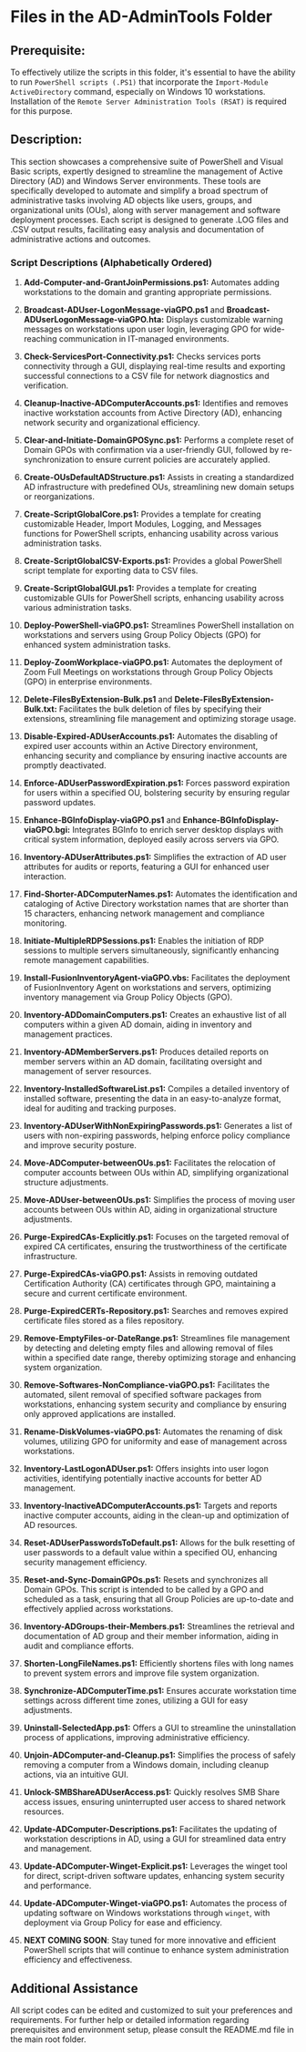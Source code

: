 # Files in the AD-AdminTools Folder
## Prerequisite:
To effectively utilize the scripts in this folder, it's essential to have the ability to run `PowerShell scripts (.PS1)` that incorporate the `Import-Module ActiveDirectory` command, especially on Windows 10 workstations. Installation of the `Remote Server Administration Tools (RSAT)` is required for this purpose.

## Description:
This section showcases a comprehensive suite of PowerShell and Visual Basic scripts, expertly designed to streamline the management of Active Directory (AD) and Windows Server environments. These tools are specifically developed to automate and simplify a broad spectrum of administrative tasks involving AD objects like users, groups, and organizational units (OUs), along with server management and software deployment processes. Each script is designed to generate .LOG files and .CSV output results, facilitating easy analysis and documentation of administrative actions and outcomes.

### Script Descriptions (Alphabetically Ordered)

1. **Add-Computer-and-GrantJoinPermissions.ps1:** Automates adding workstations to the domain and granting appropriate permissions.

2. **Broadcast-ADUser-LogonMessage-viaGPO.ps1** and **Broadcast-ADUserLogonMessage-viaGPO.hta:** Displays customizable warning messages on workstations upon user login, leveraging GPO for wide-reaching communication in IT-managed environments.

3. **Check-ServicesPort-Connectivity.ps1:** Checks services ports connectivity through a GUI, displaying real-time results and exporting successful connections to a CSV file for network diagnostics and verification.

4. **Cleanup-Inactive-ADComputerAccounts.ps1:** Identifies and removes inactive workstation accounts from Active Directory (AD), enhancing network security and organizational efficiency.

5. **Clear-and-Initiate-DomainGPOSync.ps1:** Performs a complete reset of Domain GPOs with confirmation via a user-friendly GUI, followed by re-synchronization to ensure current policies are accurately applied.

6. **Create-OUsDefaultADStructure.ps1:** Assists in creating a standardized AD infrastructure with predefined OUs, streamlining new domain setups or reorganizations.

7. **Create-ScriptGlobalCore.ps1:** Provides a template for creating customizable Header, Import Modules, Logging, and Messages functions for PowerShell scripts, enhancing usability across various administration tasks.

8. **Create-ScriptGlobalCSV-Exports.ps1:** Provides a global PowerShell script template for exporting data to CSV files.

9. **Create-ScriptGlobalGUI.ps1:** Provides a template for creating customizable GUIs for PowerShell scripts, enhancing usability across various administration tasks.

10. **Deploy-PowerShell-viaGPO.ps1:** Streamlines PowerShell installation on workstations and servers using Group Policy Objects (GPO) for enhanced system administration tasks.

11. **Deploy-ZoomWorkplace-viaGPO.ps1:** Automates the deployment of Zoom Full Meetings on workstations through Group Policy Objects (GPO) in enterprise environments.

12. **Delete-FilesByExtension-Bulk.ps1** and **Delete-FilesByExtension-Bulk.txt:** Facilitates the bulk deletion of files by specifying their extensions, streamlining file management and optimizing storage usage.

13. **Disable-Expired-ADUserAccounts.ps1:** Automates the disabling of expired user accounts within an Active Directory environment, enhancing security and compliance by ensuring inactive accounts are promptly deactivated.

14. **Enforce-ADUserPasswordExpiration.ps1:** Forces password expiration for users within a specified OU, bolstering security by ensuring regular password updates.

15. **Enhance-BGInfoDisplay-viaGPO.ps1** and **Enhance-BGInfoDisplay-viaGPO.bgi:** Integrates BGInfo to enrich server desktop displays with critical system information, deployed easily across servers via GPO.

16. **Inventory-ADUserAttributes.ps1:** Simplifies the extraction of AD user attributes for audits or reports, featuring a GUI for enhanced user interaction.

17. **Find-Shorter-ADComputerNames.ps1:** Automates the identification and cataloging of Active Directory workstation names that are shorter than 15 characters, enhancing network management and compliance monitoring.

18. **Initiate-MultipleRDPSessions.ps1:** Enables the initiation of RDP sessions to multiple servers simultaneously, significantly enhancing remote management capabilities.

19. **Install-FusionInventoryAgent-viaGPO.vbs:** Facilitates the deployment of FusionInventory Agent on workstations and servers, optimizing inventory management via Group Policy Objects (GPO).

20. **Inventory-ADDomainComputers.ps1:** Creates an exhaustive list of all computers within a given AD domain, aiding in inventory and management practices.

21. **Inventory-ADMemberServers.ps1:** Produces detailed reports on member servers within an AD domain, facilitating oversight and management of server resources.

22. **Inventory-InstalledSoftwareList.ps1:** Compiles a detailed inventory of installed software, presenting the data in an easy-to-analyze format, ideal for auditing and tracking purposes.

23. **Inventory-ADUserWithNonExpiringPasswords.ps1:** Generates a list of users with non-expiring passwords, helping enforce policy compliance and improve security posture.

24. **Move-ADComputer-betweenOUs.ps1:** Facilitates the relocation of computer accounts between OUs within AD, simplifying organizational structure adjustments.

25. **Move-ADUser-betweenOUs.ps1:** Simplifies the process of moving user accounts between OUs within AD, aiding in organizational structure adjustments.

26. **Purge-ExpiredCAs-Explicitly.ps1:** Focuses on the targeted removal of expired CA certificates, ensuring the trustworthiness of the certificate infrastructure.

27. **Purge-ExpiredCAs-viaGPO.ps1:** Assists in removing outdated Certification Authority (CA) certificates through GPO, maintaining a secure and current certificate environment.

28. **Purge-ExpiredCERTs-Repository.ps1:** Searches and removes expired certificate files stored as a files repository.

29. **Remove-EmptyFiles-or-DateRange.ps1:** Streamlines file management by detecting and deleting empty files and allowing removal of files within a specified date range, thereby optimizing storage and enhancing system organization.

30. **Remove-Softwares-NonCompliance-viaGPO.ps1:** Facilitates the automated, silent removal of specified software packages from workstations, enhancing system security and compliance by ensuring only approved applications are installed.

31. **Rename-DiskVolumes-viaGPO.ps1:** Automates the renaming of disk volumes, utilizing GPO for uniformity and ease of management across workstations.

32. **Inventory-LastLogonADUser.ps1:** Offers insights into user logon activities, identifying potentially inactive accounts for better AD management.

33. **Inventory-InactiveADComputerAccounts.ps1:** Targets and reports inactive computer accounts, aiding in the clean-up and optimization of AD resources.

34. **Reset-ADUserPasswordsToDefault.ps1:** Allows for the bulk resetting of user passwords to a default value within a specified OU, enhancing security management efficiency.

35. **Reset-and-Sync-DomainGPOs.ps1:** Resets and synchronizes all Domain GPOs. This script is intended to be called by a GPO and scheduled as a task, ensuring that all Group Policies are up-to-date and effectively applied across workstations.

36. **Inventory-ADGroups-their-Members.ps1:** Streamlines the retrieval and documentation of AD group and their member information, aiding in audit and compliance efforts.

37. **Shorten-LongFileNames.ps1:** Efficiently shortens files with long names to prevent system errors and improve file system organization.

38. **Synchronize-ADComputerTime.ps1:** Ensures accurate workstation time settings across different time zones, utilizing a GUI for easy adjustments.

39. **Uninstall-SelectedApp.ps1:** Offers a GUI to streamline the uninstallation process of applications, improving administrative efficiency.

40. **Unjoin-ADComputer-and-Cleanup.ps1:** Simplifies the process of safely removing a computer from a Windows domain, including cleanup actions, via an intuitive GUI.

41. **Unlock-SMBShareADUserAccess.ps1:** Quickly resolves SMB Share access issues, ensuring uninterrupted user access to shared network resources.

42. **Update-ADComputer-Descriptions.ps1:** Facilitates the updating of workstation descriptions in AD, using a GUI for streamlined data entry and management.

43. **Update-ADComputer-Winget-Explicit.ps1:** Leverages the winget tool for direct, script-driven software updates, enhancing system security and performance.

44. **Update-ADComputer-Winget-viaGPO.ps1:** Automates the process of updating software on Windows workstations through `winget`, with deployment via Group Policy for ease and efficiency.

45. **NEXT COMING SOON**: Stay tuned for more innovative and efficient PowerShell scripts that will continue to enhance system administration efficiency and effectiveness.

## Additional Assistance
All script codes can be edited and customized to suit your preferences and requirements. For further help or detailed information regarding prerequisites and environment setup, please consult the README.md file in the main root folder.
